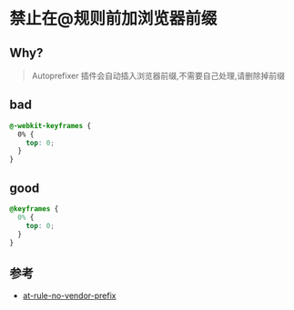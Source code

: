 # 禁止在@规则前加浏览器前缀

## Why?

> Autoprefixer 插件会自动插入浏览器前缀,不需要自己处理,请删除掉前缀

## bad

```scss
@-webkit-keyframes {
  0% {
    top: 0;
  }
}
```

## good

```scss
@keyframes {
  0% {
    top: 0;
  }
}
```

## 参考

- [at-rule-no-vendor-prefix](https://stylelint.io/user-guide/rules/list/at-rule-no-vendor-prefix)
